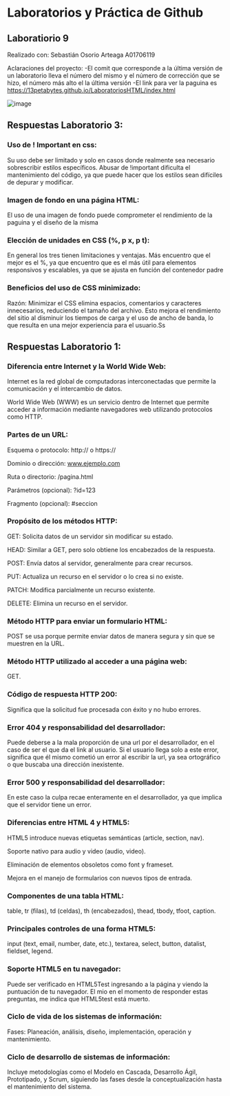# Laboratorios y Práctica de Github

## Laboratiorio 9
Realizado con: Sebastián Osorio Arteaga A01706119


Aclaraciones del proyecto:
-El comit que corresponde a la última versión de un laboratorio lleva el número del mismo y el número de corrección que se hizo, el número más alto el la última versión 
-El link para ver la paguina es https://13petabytes.github.io/LaboratoriosHTML/‌index.html

![image](https://github.com/user-attachments/assets/84eed1e4-9f36-46d6-8207-78387313379d)

## Respuestas Laboratorio 3:

### Uso de ! Important en css:
Su uso debe ser limitado y solo en casos donde realmente sea necesario sobrescribir estilos específicos. Abusar de !important dificulta el mantenimiento del código, ya que puede hacer que los estilos sean difíciles de depurar y modificar. 

### Imagen de fondo en una página HTML:
El uso de una imagen de fondo puede comprometer el rendimiento de la paguina y el diseño de la misma

### Elección de unidades en CSS (%, p x, p t):
En general los tres tienen limitaciones y ventajas. Más encuentro que el mejor es el %, ya que encuentro que es el más útil para elementos responsivos y escalables, ya que se ajusta en función del contenedor padre

### Beneficios del uso de CSS minimizado:
Razón: Minimizar el CSS elimina espacios, comentarios y caracteres innecesarios, reduciendo el tamaño del archivo. Esto mejora el rendimiento del sitio al disminuir los tiempos de carga y el uso de ancho de banda, lo que resulta en una mejor experiencia para el usuario.Ss

## Respuestas Laboratorio 1:

### Diferencia entre Internet y la World Wide Web:

Internet es la red global de computadoras interconectadas que permite la comunicación y el intercambio de datos.


World Wide Web (WWW) es un servicio dentro de Internet que permite acceder a información mediante navegadores web utilizando protocolos como HTTP.

### Partes de un URL:

Esquema o protocolo: http:// o https://


Dominio o dirección: www.ejemplo.com


Ruta o directorio: /pagina.html


Parámetros (opcional): ?id=123


Fragmento (opcional): #seccion


### Propósito de los métodos HTTP:

GET: Solicita datos de un servidor sin modificar su estado.


HEAD: Similar a GET, pero solo obtiene los encabezados de la respuesta.


POST: Envía datos al servidor, generalmente para crear recursos.


PUT: Actualiza un recurso en el servidor o lo crea si no existe.


PATCH: Modifica parcialmente un recurso existente.


DELETE: Elimina un recurso en el servidor.


### Método HTTP para enviar un formulario HTML:

POST se usa porque permite enviar datos de manera segura y sin que se muestren en la URL.


### Método HTTP utilizado al acceder a una página web:

GET.


### Código de respuesta HTTP 200:

Significa que la solicitud fue procesada con éxito y no hubo errores.


### Error 404 y responsabilidad del desarrollador:

Puede deberse a la mala proporción de una url por el desarrollador, en el caso de ser el que da el link al usuario. Si el usuario llega solo a este error, significa que él mismo cometió un error al escribir la url, ya sea ortográfico o que buscaba una dirección inexistente.


### Error 500 y responsabilidad del desarrollador:

En este caso la culpa recae enteramente en el desarrollador, ya que implica que el servidor tiene un error.


### Diferencias entre HTML 4 y HTML5:

HTML5 introduce nuevas etiquetas semánticas (article, section, nav).


Soporte nativo para audio y video (audio, video).


Eliminación de elementos obsoletos como font y frameset.


Mejora en el manejo de formularios con nuevos tipos de entrada.


### Componentes de una tabla HTML:

table, tr (filas), td (celdas), th (encabezados), thead, tbody, tfoot, caption.


### Principales controles de una forma HTML5:

input (text, email, number, date, etc.), textarea, select, button, datalist, fieldset, legend.


### Soporte HTML5 en tu navegador:

Puede ser verificado en HTML5Test ingresando a la página y viendo la puntuación de tu navegador. El mio en el momento de responder estas preguntas, me indica que HTML5test está muerto.


### Ciclo de vida de los sistemas de información:

Fases: Planeación, análisis, diseño, implementación, operación y mantenimiento.


### Ciclo de desarrollo de sistemas de información:

Incluye metodologías como el Modelo en Cascada, Desarrollo Ágil, Prototipado, y Scrum, siguiendo las fases desde la conceptualización hasta el mantenimiento del sistema.







